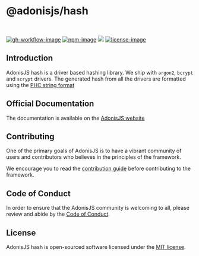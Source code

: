 # @adonisjs/hash

<br />

[![gh-workflow-image]][gh-workflow-url] [![npm-image]][npm-url] ![][typescript-image] [![license-image]][license-url]

## Introduction
AdonisJS hash is a driver based hashing library. We ship with `argon2`, `bcrypt` and `scrypt` drivers. The generated hash from all the drivers are formatted using the [PHC string format](https://github.com/P-H-C/phc-string-format/blob/master/phc-sf-spec.md)

## Official Documentation
The documentation is available on the [AdonisJS website](https://docs.adonisjs.com/guides/security/hashing)

## Contributing
One of the primary goals of AdonisJS is to have a vibrant community of users and contributors who believes in the principles of the framework.

We encourage you to read the [contribution guide](https://github.com/adonisjs/.github/blob/main/docs/CONTRIBUTING.md) before contributing to the framework.

## Code of Conduct
In order to ensure that the AdonisJS community is welcoming to all, please review and abide by the [Code of Conduct](https://github.com/adonisjs/.github/blob/main/docs/CODE_OF_CONDUCT.md).

## License
AdonisJS hash is open-sourced software licensed under the [MIT license](LICENSE.md).

[gh-workflow-image]: https://img.shields.io/github/actions/workflow/status/adonisjs/hash/checks.yml?style=for-the-badge
[gh-workflow-url]: https://github.com/adonisjs/hash/actions/workflows/checks.yml "Github action"

[typescript-image]: https://img.shields.io/badge/Typescript-294E80.svg?style=for-the-badge&logo=typescript
[typescript-url]:  "typescript"

[npm-image]: https://img.shields.io/npm/v/@adonisjs/hash.svg?style=for-the-badge&logo=npm
[npm-url]: https://npmjs.org/package/@adonisjs/hash "npm"

[license-image]: https://img.shields.io/npm/l/@adonisjs/hash?color=blueviolet&style=for-the-badge
[license-url]: LICENSE.md "license"
